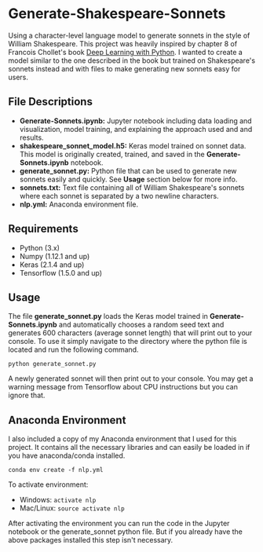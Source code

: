 # Generate-Shakespeare-Sonnets
Using a character-level language model to generate sonnets in the style of William Shakespeare. This project was heavily inspired by chapter 8 of Francois Chollet's book [Deep Learning with Python](https://www.manning.com/books/deep-learning-with-python). I wanted to create a model similar to the one described in the book but trained on Shakespeare's sonnets instead and with files to make generating new sonnets easy for users.

## File Descriptions
* **Generate-Sonnets.ipynb:** Jupyter notebook including data loading and visualization, model training, and explaining the approach used and and results.
* **shakespeare_sonnet_model.h5:** Keras model trained on sonnet data. This model is originally created, trained, and saved in the **Generate-Sonnets.ipynb** notebook.
* **generate_sonnet.py:** Python file that can be used to generate new sonnets easily and quickly. See **Usage** section below for more info.
* **sonnets.txt:** Text file containing all of William Shakespeare's sonnets where each sonnet is separated by a two newline characters.
* **nlp.yml:** Anaconda environment file.

## Requirements
* Python (3.x)
* Numpy (1.12.1 and up)
* Keras (2.1.4 and up)
* Tensorflow (1.5.0 and up)

## Usage
The file **generate_sonnet.py** loads the Keras model trained in **Generate-Sonnets.ipynb** and automatically chooses a random seed text and generates 600 characters (average sonnet length) that will print out to your console. To use it simply navigate to the directory where the python file is located and run the following command.

`python generate_sonnet.py`

A newly generated sonnet will then print out to your console. You may get a warning message from Tensorflow about CPU instructions but you can ignore that.

## Anaconda Environment
I also included a copy of my Anaconda environment that I used for this project. It contains all the necessary libraries and can easily be loaded in if you have anaconda/conda installed.

`conda env create -f nlp.yml`

To activate environment:

* Windows: `activate nlp`
* Mac/Linux: `source activate nlp`

After activating the environment you can run the code in the Jupyter notebook or the generate_sonnet python file. But if you already have the above packages installed this step isn't necessary.
